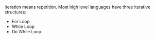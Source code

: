Iteration means repetition. Most high level languages have three iterative structures:
- For Loop
- While Loop
- Do While Loop